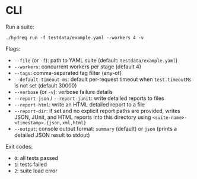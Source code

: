 # CLI

Run a suite:
```
./hydreq run -f testdata/example.yaml --workers 4 -v
```

Flags:
- `--file` (or `-f`): path to YAML suite (default: `testdata/example.yaml`)
- `--workers`: concurrent workers per stage (default 4)
- `--tags`: comma-separated tag filter (any-of)
- `--default-timeout-ms`: default per-request timeout when `test.timeoutMs` is not set (default 30000)
- `--verbose` (or `-v`): verbose failure details
- `--report-json` / `--report-junit`: write detailed reports to files
- `--report-html`: write an HTML detailed report to a file
- `--report-dir`: if set and no explicit report paths are provided, writes JSON, JUnit, and HTML reports into this directory using `<suite-name>-<timestamp>.{json,xml,html}`
- `--output`: console output format: `summary` (default) or `json` (prints a detailed JSON result to stdout)

Exit codes:
- `0`: all tests passed
- `1`: tests failed
- `2`: suite load error
